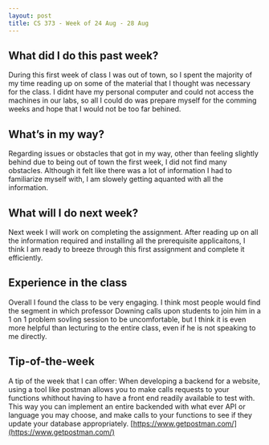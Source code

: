 ```yaml
---
layout: post
title: CS 373 - Week of 24 Aug - 28 Aug
---
```

## What did I do this past week?
During this first week of class I was out of town, so I spent the majority of my time reading up on some of the material that I thought was necessary for the class. I didnt have my personal computer and could not access the machines in our labs, so all I could do was prepare myself for the comming weeks and hope that I would not be too far behined.

## What’s in my way?
Regarding issues or obstacles that got in my way, other than feeling slightly behind due to being out of town the first week, I did not find many obstacles. Although it felt like there was a lot of information I had to familiarize myself with, I am slowely getting aquanted with all the information.

## What will I do next week?
Next week I will work on completing the assignment. After reading up on all the information required and installing all the prerequisite applicaitons, I think I am ready to breeze through this first assignment and complete it efficiently.

## Experience in the class
Overall I found the class to be very engaging. I think most people would find the segment in which professor Downing calls upon students to join him in a 1 on 1 problem sovling session to be uncomfortable, but I think it is even more helpful than lecturing to the entire class, even if he is not speaking to me directly.

## Tip-of-the-week
A tip of the week that I can offer: When developing a backend for a website, using a tool like postman allows you to make calls requests to your functions whithout having to have a front end readily available to test with. This way you can implement an entire backended with what ever API or language you may choose, and make calls to your functions to see if they update your database appropriately. [https://www.getpostman.com/](https://www.getpostman.com/)

